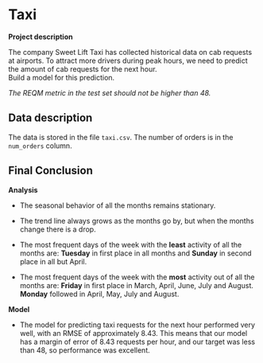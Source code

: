 # Taxi


**Project description**

The company Sweet Lift Taxi has collected historical data on cab requests at airports. To attract more drivers during peak hours, we need to predict the amount of cab requests for the next hour. 	
Build a model for this prediction.

_The REQM metric in the test set should not be higher than 48._

## Data description

The data is stored in the file `taxi.csv`. The number of orders is in the `num_orders` column.

## Final Conclusion

**Analysis**
* The seasonal behavior of all the months remains stationary.


* The trend line always grows as the months go by, but when the months change there is a drop.


* The most frequent days of the week with the **least** activity of all the months are: **Tuesday** in first place in all months and **Sunday** in second place in all but April.


* The most frequent days of the week with the **most** activity out of all the months are: **Friday** in first place in March, April, June, July and August. **Monday** followed in April, May, July and August.

**Model**
* The model for predicting taxi requests for the next hour performed very well, with an RMSE of approximately 8.43. This means that our model has a margin of error of 8.43 requests per hour, and our target was less than 48, so performance was excellent.
